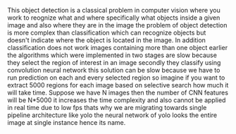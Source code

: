 
This object detection is a classical problem in computer vision where you work to reognize what and where specifically what objects inside a given image and also where they are in the image the problem of object detection is more complex than classification which can recognize objects but doesn't indicate where the object is located in the image. In addition classification does not work images containing more than one object earlier the algorithms which were implemented in two stages are slow because they select the region of interest in an image secondly they classify using convolution neural network this solution can be slow because we have to run prediction on each and every selected region so imagine if you want to extract 5000 regions for each image based on selective search how much it will take time. Suppose we have N images then the number of CNN features will be N*5000 it increases the time complexity and also cannot be applied in real time due to low fps thats why we are migrating towards single pipeline architecture like yolo the neural network of yolo looks the entire image at single instance hence its name.
